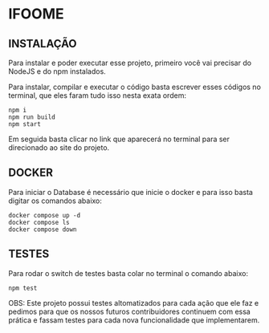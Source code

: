 # IFOOME

## INSTALAÇÃO

Para instalar e poder executar esse projeto, primeiro você vai precisar do NodeJS e do npm instalados.

Para instalar, compilar e executar o código basta escrever esses códigos no terminal, que eles faram tudo isso nesta exata ordem:
    
    npm i
    npm run build
    npm start

Em seguida basta clicar no link que aparecerá no terminal para ser direcionado ao site do projeto.

## DOCKER

Para iniciar o Database é necessário que inicie o docker e para isso basta digitar os comandos abaixo:

    docker compose up -d
    docker compose ls
    docker compose down

## TESTES

Para rodar o switch de testes basta colar no terminal o comando abaixo:

    npm test

OBS: Este projeto possui testes altomatizados para cada ação que ele faz e pedimos para que os nossos futuros contribuidores continuem com essa prática e fassam testes para cada nova funcionalidade que implementarem.
